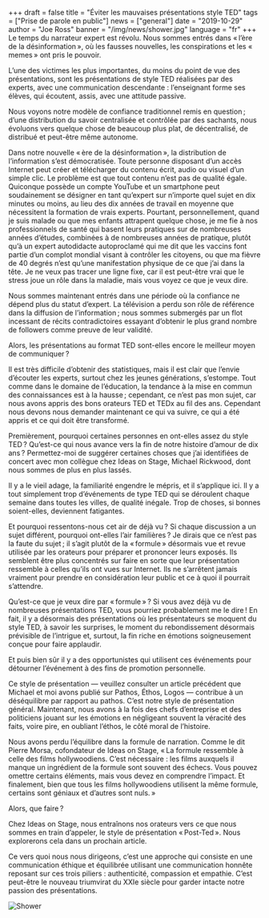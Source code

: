 +++
draft = false
title = "Éviter les mauvaises présentations style TED"
tags = ["Prise de parole en public"]
news = ["general"]
date = "2019-10-29"
author = "Joe Ross"
banner = "/img/news/shower.jpg"
language = "fr"
+++
Le temps du narrateur expert est révolu. Nous sommes entrés dans « l’ère de la désinformation », où les fausses nouvelles, les conspirations et les « memes » ont pris le pouvoir.

L’une des victimes les plus importantes, du moins du point de vue des présentations, sont les présentations de style TED réalisées par des experts, avec une communication descendante : l’enseignant forme ses élèves, qui écoutent, assis, avec une attitude passive.

Nous voyons notre modèle de confiance traditionnel remis en question ; d’une distribution du savoir centralisée et contrôlée par des sachants, nous évoluons vers quelque chose de beaucoup plus plat, de décentralisé, de distribué et peut-être même autonome.

Dans notre nouvelle « ère de la désinformation », la distribution de l’information s’est démocratisée. Toute personne disposant d’un accès Internet peut créer et télécharger du contenu écrit, audio ou visuel d’un simple clic. Le problème est que tout contenu n’est pas de qualité égale. Quiconque possède un compte YouTube et un smartphone peut soudainement se désigner en tant qu’expert sur n’importe quel sujet en dix minutes ou moins, au lieu des dix années de travail en moyenne que nécessitent la formation de vrais experts. Pourtant, personnellement, quand je suis malade ou que mes enfants attrapent quelque chose, je me fie à nos professionnels de santé qui basent leurs pratiques sur de nombreuses années d’études, combinées à de nombreuses années de pratique, plutôt qu’à un expert autodidacte autoproclamé qui me dit que les vaccins font partie d’un complot mondial visant à contrôler les citoyens, ou que ma fièvre de 40 degrés n’est qu’une manifestation physique de ce que j’ai dans la tête. Je ne veux pas tracer une ligne fixe, car il est peut-être vrai que le stress joue un rôle dans la maladie, mais vous voyez ce que je veux dire.

Nous sommes maintenant entrés dans une période où la confiance ne dépend plus du statut d’expert. La télévision a perdu son rôle de référence dans la diffusion de l’information ; nous sommes submergés par un flot incessant de récits contradictoires essayant d’obtenir le plus grand nombre de followers comme preuve de leur validité.

Alors, les présentations au format TED sont-elles encore le meilleur moyen de communiquer ?

Il est très difficile d’obtenir des statistiques, mais il est clair que l’envie d’écouter les experts, surtout chez les jeunes générations, s’estompe. Tout comme dans le domaine de l’éducation, la tendance à la mise en commun des connaissances est à la hausse ; cependant, ce n’est pas mon sujet, car nous avons appris des bons orateurs TED et TEDx au fil des ans. Cependant nous devons nous demander maintenant ce qui va suivre, ce qui a été appris et ce qui doit être transformé.

Premièrement, pourquoi certaines personnes en ont-elles assez du style TED ? Qu’est-ce qui nous avance vers la fin de notre histoire d’amour de dix ans ? Permettez-moi de suggérer certaines choses que j’ai identifiées de concert avec mon collègue chez Ideas on Stage, Michael Rickwood, dont nous sommes de plus en plus lassés.

Il y a le vieil adage, la familiarité engendre le mépris, et il s’applique ici. Il y a tout simplement trop d’événements de type TED qui se déroulent chaque semaine dans toutes les villes, de qualité inégale. Trop de choses, si bonnes soient-elles, deviennent fatigantes.

Et pourquoi ressentons-nous cet air de déjà vu ? Si chaque discussion a un sujet différent, pourquoi ont-elles l’air familières ? Je dirais que ce n’est pas la faute du sujet ; il s’agit plutôt de la « formule » désormais vue et revue utilisée par les orateurs pour préparer et prononcer leurs exposés. Ils semblent être plus concentrés sur faire en sorte que leur présentation ressemble à celles qu’ils ont vues sur Internet. Ils ne s’arrêtent jamais vraiment pour prendre en considération leur public et ce à quoi il pourrait s’attendre.

Qu’est-ce que je veux dire par « formule » ? Si vous avez déjà vu de nombreuses présentations TED, vous pourriez probablement me le dire ! En fait, il y a désormais des présentations où les présentateurs se moquent du style TED, à savoir les surprises, le moment du rebondissement désormais prévisible de l’intrigue et, surtout, la fin riche en émotions soigneusement conçue pour faire applaudir.

Et puis bien sûr il y a des opportunistes qui utilisent ces événements pour détourner l’événement à des fins de promotion personnelle.

Ce style de présentation — veuillez consulter un article précédent que Michael et moi avons publié sur Pathos, Éthos, Logos — contribue à un déséquilibre par rapport au pathos. C’est notre style de présentation général. Maintenant, nous avons à la fois des chefs d’entreprise et des politiciens jouant sur les émotions en négligeant souvent la véracité des faits, voire pire, en oubliant l’éthos, le côté moral de l’histoire.

Nous avons perdu l’équilibre dans la formule de narration. Comme le dit Pierre Morsa, cofondateur de Ideas on Stage, « La formule ressemble à celle des films hollywoodiens. C’est nécessaire : les films auxquels il manque un ingrédient de la formule sont souvent des échecs. Vous pouvez omettre certains éléments, mais vous devez en comprendre l’impact. Et finalement, bien que tous les films hollywoodiens utilisent la même formule, certains sont géniaux et d’autres sont nuls. »

Alors, que faire ?

Chez Ideas on Stage, nous entraînons nos orateurs vers ce que nous sommes en train d’appeler, le style de présentation « Post-Ted ». Nous explorerons cela dans un prochain article.

Ce vers quoi nous nous dirigeons, c’est une approche qui consiste en une communication éthique et équilibrée utilisant une communication honnête reposant sur ces trois piliers : authenticité, compassion et empathie. C’est peut-être le nouveau triumvirat du XXIe siècle pour garder intacte notre passion des présentations.

![Shower](/img/news/shower.jpg)